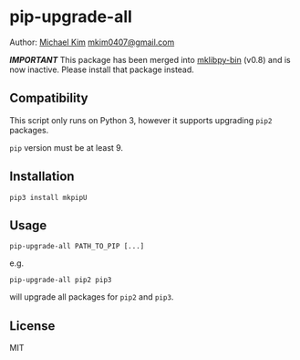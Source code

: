 # pip-upgrade-all

Author: [Michael Kim](http://michaelkim0407.com) <mkim0407@gmail.com>

***IMPORTANT*** This package has been merged into [mklibpy-bin](https://github.com/MichaelKim0407/mklibpy/tree/master/mklibpy-bin) (v0.8) and is now inactive. Please install that package instead.

## Compatibility

This script only runs on Python 3, however it supports upgrading `pip2` packages.

`pip` version must be at least 9.

## Installation

```
pip3 install mkpipU
```

## Usage

```
pip-upgrade-all PATH_TO_PIP [...]
```

e.g.

```
pip-upgrade-all pip2 pip3
```

will upgrade all packages for `pip2` and `pip3`.

## License

MIT
